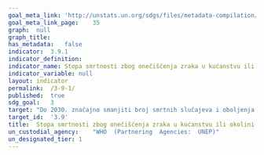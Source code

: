 ```yaml
---	
goal_meta_link:	'http://unstats.un.org/sdgs/files/metadata-compilation/Metadata-Goal-3.pdf'
goal_meta_link_page:	35
graph:	null
graph_title:	
has_metadata:	false
indicator:	3.9.1
indicator_definition:	
indicator_name:	Stopa smrtnosti zbog onečišćenja zraka u kućanstvu ili okolini
indicator_variable:	null
layout:	indicator
permalink:	/3-9-1/
published:	true  
sdg_goal:	3
target:	"Do 2030. značajno smanjiti broj smrtnih slučajeva i oboljenja uzrokovanih štetnim tvarima u zraku, zagađenoj vodi i tlu"
target_id:	'3.9'
title:	Stopa smrtnosti zbog onečišćenja zraka u kućanstvu ili okolini
un_custodial_agency:	"WHO  (Partnering  Agencies:  UNEP)"
un_designated_tier:	1
---	
```

